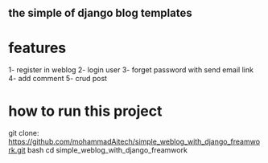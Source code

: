 ## the simple of django blog templates
# features
1- register in weblog
2- login user
3- forget password with send email link
4- add comment
5- crud post
# how to run this project
git clone: https://github.com/mohammadAitech/simple_weblog_with_django_freamwork.git
    bash
    cd simple_weblog_with_django_freamwork